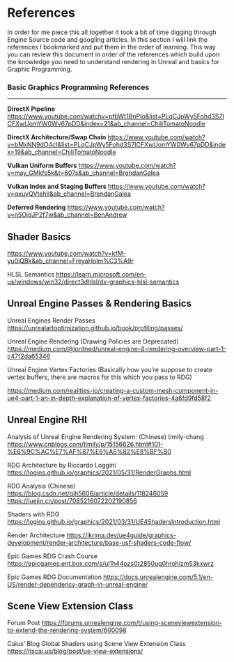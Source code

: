 # References

In order for me piece this all together it took a bit of time digging through Engine Source code and googling articles. In this section I will link the references I
bookmarked and put them in the order of learning. This way you can review this document in order of the references which build upon the knowledge you need
to understand rendering in Unreal and basics for Graphic Programming.

### Basic Graphics Programming References
--------------------------------------------------
**DirectX Pipeline**
https://www.youtube.com/watchv=pfbWt1BnPIo&list=PLqCJpWy5Fohd3S7ICFXwUomYW0Wv67pDD&index=21&ab_channel=ChiliTomatoNoodle

**DirectX Architecture/Swap Chain**
https://www.youtube.com/watch?v=bMxNN9dO4cI&list=PLqCJpWy5Fohd3S7ICFXwUomYW0Wv67pDD&index=19&ab_channel=ChiliTomatoNoodle

**Vulkan Uniform Buffers**
https://www.youtube.com/watch?v=may_GMkfs5k&t=607s&ab_channel=BrendanGalea

**Vulkan Index and Staging Buffers**
https://www.youtube.com/watch?v=qxuvQVtehII&ab_channel=BrendanGalea

**Deferred Rendering**
https://www.youtube.com/watch?v=n5OiqJP2f7w&ab_channel=BenAndrew

Shader Basics
---------------------------------------------------------------------------
https://www.youtube.com/watch?v=kfM-yu0iQBk&ab_channel=FreyaHolm%C3%A9r

HLSL Semantics
https://learn.microsoft.com/en-us/windows/win32/direct3dhlsl/dx-graphics-hlsl-semantics

Unreal Engine Passes & Rendering Basics
---------------------------------------------------------------------

Unreal Engines Render Passes
https://unrealartoptimization.github.io/book/profiling/passes/

Unreal Engine Rendering (Drawing Policies are Deprecated)
https://medium.com/@lordned/unreal-engine-4-rendering-overview-part-1-c47f2da65346

Unreal Engine Vertex Factories
(Basically how you’re suppose to create vertex buffers, there are macros for this which you pass to RDG)

https://medium.com/realities-io/creating-a-custom-mesh-component-in-ue4-part-1-an-in-depth-explanation-of-vertex-factories-4a6fd9fd58f2

Unreal Engine RHI
----------------------------------------------
Analysis of Unreal Engine Rendering System: (Chinese) timlly-chang
https://www.cnblogs.com/timlly/p/15156626.html#101-%E6%9C%AC%E7%AF%87%E6%A6%82%E8%BF%B0

RDG Architecture by Riccardo Loggini
https://logins.github.io/graphics/2021/05/31/RenderGraphs.html

RDG Analysis (Chinese)
https://blog.csdn.net/qjh5606/article/details/118246059
https://juejin.cn/post/7085216072202190856

Shaders with RDG
https://logins.github.io/graphics/2021/03/31/UE4ShadersIntroduction.html

Render Architecture
https://ikrima.dev/ue4guide/graphics-development/render-architecture/base-usf-shaders-code-flow/

Epic Games RDG Crash Course
https://epicgames.ent.box.com/s/ul1h44ozs0t2850ug0hrohlzm53kxwrz

Epic Games RDG Documentation
https://docs.unrealengine.com/5.1/en-US/render-dependency-graph-in-unreal-engine/

Scene View Extension Class
------------------------------------------
Forum Post
https://forums.unrealengine.com/t/using-sceneviewextension-to-extend-the-rendering-system/600098

Caius’ Blog Global Shaders using Scene View Extension Class
https://itscai.us/blog/post/ue-view-extensions/
